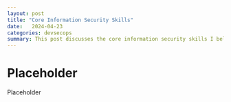 ```yaml
---  
layout: post 
title: "Core Information Security Skills" 
date:   2024-04-23
categories: devsecops
summary: This post discusses the core information security skills I believe one needs to excel.
---
```


# Placeholder

Placeholder